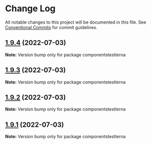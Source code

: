# Change Log

All notable changes to this project will be documented in this file.
See [Conventional Commits](https://conventionalcommits.org) for commit guidelines.

## [1.9.4](https://github.com/TheEnmanuel23/-lerna-test-root/compare/v1.9.3...v1.9.4) (2022-07-03)

**Note:** Version bump only for package componentstestlerna





## [1.9.3](https://github.com/TheEnmanuel23/-lerna-test-root/compare/v1.9.2...v1.9.3) (2022-07-03)

**Note:** Version bump only for package componentstestlerna





## [1.9.2](https://github.com/TheEnmanuel23/-lerna-test-root/compare/v1.9.1...v1.9.2) (2022-07-03)

**Note:** Version bump only for package componentstestlerna





## [1.9.1](https://github.com/TheEnmanuel23/-lerna-test-root/compare/v1.9.0...v1.9.1) (2022-07-03)

**Note:** Version bump only for package componentstestlerna

